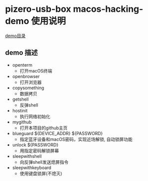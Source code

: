 # pizero-usb-box macos-hacking-demo 使用说明
[demo目录](../usr/local/pi0usbbox/platform/macos)
## demo 描述
- openterm
    - 打开macOS终端
- openbrowser
    - 打开浏览器
- copysomething
    - 数据拷贝
- getshell
    - 反弹shell
- hostinit
    - 执行网络初始化
- mygithub
    - 打开本项目的github主页
- blueguard ${DEVICE_ADDR} ${PASSWORD}
    - 指定蓝牙设备和macOS密码，实现近场解锁, 自动锁屏功能
- unlock ${PASSWORD}
    - 用指定密码解锁屏幕
- sleepwithshell
    - 向反弹shell发送熄屏指令
- sleepwithkeyboard
    - 使用键盘锁屏(不熄灭)
